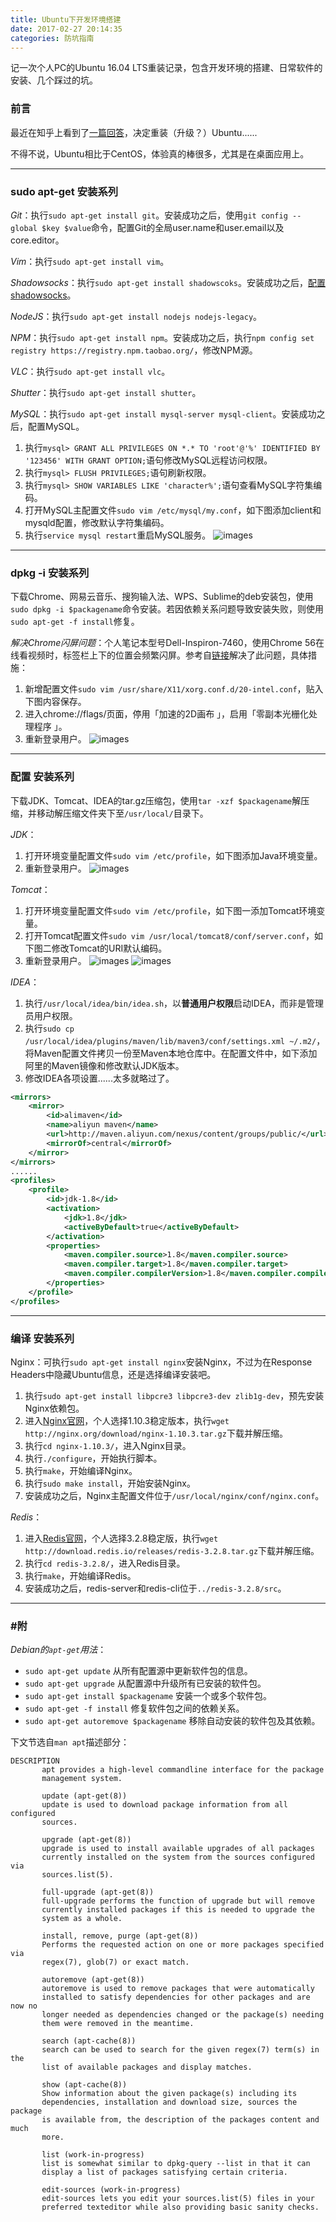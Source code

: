 ```yaml
---
title: Ubuntu下开发环境搭建
date: 2017-02-27 20:14:35
categories: 防坑指南
---
```


记一次个人PC的Ubuntu 16.04 LTS重装记录，包含开发环境的搭建、日常软件的安装、几个踩过的坑。<!-- more -->

### 前言
最近在知乎上看到了[一篇回答](https://www.zhihu.com/question/19811112/answer/132006027)，决定重装（升级？）Ubuntu......

不得不说，Ubuntu相比于CentOS，体验真的棒很多，尤其是在桌面应用上。

---

### sudo apt-get 安装系列
*Git*：执行`sudo apt-get install git`。安装成功之后，使用`git config --global $key $value`命令，配置Git的全局user.name和user.email以及core.editor。

*Vim*：执行`sudo apt-get install vim`。

*Shadowsocks*：执行`sudo apt-get install shadowscoks`。安装成功之后，[配置shadowsocks](/2016/12/05/Ubuntu下Shadowsocks配置/)。

*NodeJS*：执行`sudo apt-get install nodejs nodejs-legacy`。

*NPM*：执行`sudo apt-get install npm`。安装成功之后，执行`npm config set registry https://registry.npm.taobao.org/`，修改NPM源。

*VLC*：执行`sudo apt-get install vlc`。

*Shutter*：执行`sudo apt-get install shutter`。

*MySQL*：执行`sudo apt-get install mysql-server mysql-client`。安装成功之后，配置MySQL。
1. 执行`mysql> GRANT ALL PRIVILEGES ON *.* TO 'root'@'%' IDENTIFIED BY '123456' WITH GRANT OPTION;`语句修改MySQL远程访问权限。
2. 执行`mysql> FLUSH PRIVILEGES;`语句刷新权限。
3. 执行`mysql> SHOW VARIABLES LIKE 'character%';`语句查看MySQL字符集编码。
4. 打开MySQL主配置文件`sudo vim /etc/mysql/my.conf`，如下图添加client和mysqld配置，修改默认字符集编码。
5. 执行`service mysql restart`重启MySQL服务。
![images](http://ogvr8n3tg.bkt.clouddn.com/Ubuntu%E4%B8%8B%E5%BC%80%E5%8F%91%E7%8E%AF%E5%A2%83%E6%90%AD%E5%BB%BA/1.png)

---

### dpkg -i 安装系列
下载Chrome、网易云音乐、搜狗输入法、WPS、Sublime的deb安装包，使用`sudo dpkg -i $packagename`命令安装。若因依赖关系问题导致安装失败，则使用`sudo apt-get -f install`修复。

*解决Chrome闪屏问题*：个人笔记本型号Dell-Inspiron-7460，使用Chrome 56在线看视频时，标签栏上下的位置会频繁闪屏。参考自[链接](https://beisongnansong.wordpress.com/2016/08/12/%E8%A7%A3%E5%86%B3ubuntu%EF%BC%88chrome%EF%BC%89%E7%9A%84%E9%97%AA%E5%B1%8F%E9%97%AE%E9%A2%98/)解决了此问题，具体措施：
1. 新增配置文件`sudo vim /usr/share/X11/xorg.conf.d/20-intel.conf`，贴入下图内容保存。
2. 进入chrome://flags/页面，停用「加速的2D画布 」，启用「零副本光栅化处理程序 」。
3. 重新登录用户。
![images](http://ogvr8n3tg.bkt.clouddn.com/Ubuntu%E4%B8%8B%E5%BC%80%E5%8F%91%E7%8E%AF%E5%A2%83%E6%90%AD%E5%BB%BA/2.png)

---

### 配置  安装系列
下载JDK、Tomcat、IDEA的tar.gz压缩包，使用`tar -xzf $packagename`解压缩，并移动解压缩文件夹下至`/usr/local/`目录下。

*JDK*：
1. 打开环境变量配置文件`sudo vim /etc/profile`，如下图添加Java环境变量。
2. 重新登录用户。
![images](http://ogvr8n3tg.bkt.clouddn.com/Ubuntu%E4%B8%8B%E5%BC%80%E5%8F%91%E7%8E%AF%E5%A2%83%E6%90%AD%E5%BB%BA/3.png)

*Tomcat*：
1. 打开环境变量配置文件`sudo vim /etc/profile`，如下图一添加Tomcat环境变量。
2. 打开Tomcat配置文件`sudo vim /usr/local/tomcat8/conf/server.conf`，如下图二修改Tomcat的URI默认编码。
3. 重新登录用户。
![images](http://ogvr8n3tg.bkt.clouddn.com/Ubuntu%E4%B8%8B%E5%BC%80%E5%8F%91%E7%8E%AF%E5%A2%83%E6%90%AD%E5%BB%BA/4.png)
![images](http://ogvr8n3tg.bkt.clouddn.com/Ubuntu%E4%B8%8B%E5%BC%80%E5%8F%91%E7%8E%AF%E5%A2%83%E6%90%AD%E5%BB%BA/5.png)

*IDEA*：
1. 执行`/usr/local/idea/bin/idea.sh`，以**普通用户权限**启动IDEA，而非是管理员用户权限。
2. 执行`sudo cp /usr/local/idea/plugins/maven/lib/maven3/conf/settings.xml ~/.m2/`，将Maven配置文件拷贝一份至Maven本地仓库中。在配置文件中，如下添加阿里的Maven镜像和修改默认JDK版本。
3. 修改IDEA各项设置......太多就略过了。
```xml
<mirrors>
    <mirror>
        <id>alimaven</id>
        <name>aliyun maven</name>
        <url>http://maven.aliyun.com/nexus/content/groups/public/</url>
        <mirrorOf>central</mirrorOf>
    </mirror>
</mirrors>
......
<profiles>
    <profile>
        <id>jdk-1.8</id>
        <activation>
            <jdk>1.8</jdk>
            <activeByDefault>true</activeByDefault>
        </activation>
        <properties>
            <maven.compiler.source>1.8</maven.compiler.source>
            <maven.compiler.target>1.8</maven.compiler.target>
            <maven.compiler.compilerVersion>1.8</maven.compiler.compilerVersion>
        </properties>
    </profile>
</profiles>
```

---

### 编译  安装系列
Nginx：可执行`sudo apt-get install nginx`安装Nginx，不过为在Response Headers中隐藏Ubuntu信息，还是选择编译安装吧。
1. 执行`sudo apt-get install libpcre3 libpcre3-dev zlib1g-dev`，预先安装Nginx依赖包。
2. 进入[Nginx官网](http://nginx.org/)，个人选择1.10.3稳定版本，执行`wget http://nginx.org/download/nginx-1.10.3.tar.gz`下载并解压缩。
3. 执行`cd nginx-1.10.3/`，进入Nginx目录。
4. 执行`./configure`，开始执行脚本。
5. 执行`make`，开始编译Nginx。
6. 执行`sudo make install`，开始安装Nginx。
7. 安装成功之后，Nginx主配置文件位于`/usr/local/nginx/conf/nginx.conf`。

*Redis*：
1. 进入[Redis官网](http://redis.io)，个人选择3.2.8稳定版，执行`wget http://download.redis.io/releases/redis-3.2.8.tar.gz`下载并解压缩。
2. 执行`cd redis-3.2.8/`，进入Redis目录。
3. 执行`make`，开始编译Redis。
4. 安装成功之后，redis-server和redis-cli位于`../redis-3.2.8/src`。

---

### #附

*Debian的`apt-get`用法*：
* `sudo apt-get update` 从所有配置源中更新软件包的信息。
* `sudo apt-get upgrade` 从配置源中升级所有已安装的软件包。
* `sudo apt-get install $packagename` 安装一个或多个软件包。
* `sudo apt-get -f install` 修复软件包之间的依赖关系。
* `sudo apt-get autoremove $packagename` 移除自动安装的软件包及其依赖。

下文节选自`man apt`描述部分：
```
DESCRIPTION
       apt provides a high-level commandline interface for the package
       management system. 

       update (apt-get(8))
	   update is used to download package information from all configured
	   sources.

       upgrade (apt-get(8))
	   upgrade is used to install available upgrades of all packages
	   currently installed on the system from the sources configured via
	   sources.list(5).

       full-upgrade (apt-get(8))
	   full-upgrade performs the function of upgrade but will remove
	   currently installed packages if this is needed to upgrade the
	   system as a whole.

       install, remove, purge (apt-get(8))
	   Performs the requested action on one or more packages specified via
	   regex(7), glob(7) or exact match. 

       autoremove (apt-get(8))
	   autoremove is used to remove packages that were automatically
	   installed to satisfy dependencies for other packages and are now no
	   longer needed as dependencies changed or the package(s) needing
	   them were removed in the meantime.

       search (apt-cache(8))
	   search can be used to search for the given regex(7) term(s) in the
	   list of available packages and display matches.

       show (apt-cache(8))
	   Show information about the given package(s) including its
	   dependencies, installation and download size, sources the package
	   is available from, the description of the packages content and much
	   more. 

       list (work-in-progress)
	   list is somewhat similar to dpkg-query --list in that it can
	   display a list of packages satisfying certain criteria. 

       edit-sources (work-in-progress)
	   edit-sources lets you edit your sources.list(5) files in your
	   preferred texteditor while also providing basic sanity checks.

```
